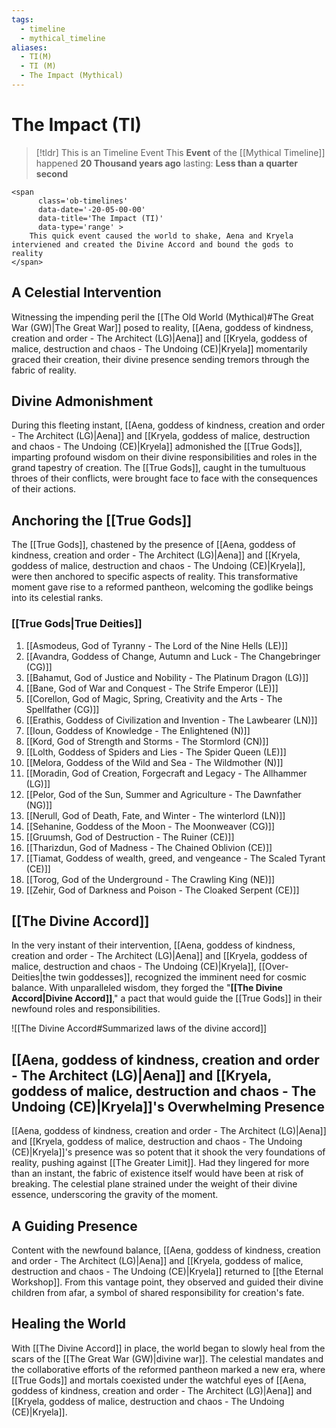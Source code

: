 ```yaml
---
tags:
  - timeline
  - mythical_timeline
aliases:
  - TI(M)
  - TI (M)
  - The Impact (Mythical)
---
```

# The Impact (TI)


> [!tldr] This is an Timeline Event
> This **Event** of the [[Mythical Timeline]] happened **20 Thousand years ago** lasting: **Less than a quarter second**
```
<span 
	  class='ob-timelines' 
	  data-date='-20-05-00-00' 
	  data-title='The Impact (TI)'
	  data-type='range' >
	This quick event caused the world to shake, Aena and Kryela interviened and created the Divine Accord and bound the gods to reality
</span>
```


## A Celestial Intervention

Witnessing the impending peril the [[The Old World (Mythical)#The Great War (GW)|The Great War]] posed to reality, [[Aena, goddess of kindness, creation and order - The Architect (LG)|Aena]] and [[Kryela, goddess of malice, destruction and chaos - The Undoing (CE)|Kryela]] momentarily graced their creation, their divine presence sending tremors through the fabric of reality.

## Divine Admonishment

During this fleeting instant, [[Aena, goddess of kindness, creation and order - The Architect (LG)|Aena]] and [[Kryela, goddess of malice, destruction and chaos - The Undoing (CE)|Kryela]] admonished the [[True Gods]], imparting profound wisdom on their divine responsibilities and roles in the grand tapestry of creation. The [[True Gods]], caught in the tumultuous throes of their conflicts, were brought face to face with the consequences of their actions.

## Anchoring the [[True Gods]]

The [[True Gods]], chastened by the presence of [[Aena, goddess of kindness, creation and order - The Architect (LG)|Aena]] and [[Kryela, goddess of malice, destruction and chaos - The Undoing (CE)|Kryela]], were then anchored to specific aspects of reality. This transformative moment gave rise to a reformed pantheon, welcoming the godlike beings into its celestial ranks.

### [[True Gods|True Deities]]

1. [[Asmodeus, God of Tyranny - The Lord of the Nine Hells (LE)]]
2. [[Avandra, Goddess of Change, Autumn and Luck - The Changebringer (CG)]]
3. [[Bahamut, God  of Justice and Nobility - The Platinum Dragon (LG)]]
4. [[Bane, God of War and Conquest - The Strife Emperor (LE)]]
5. [[Corellon, God of Magic, Spring, Creativity and the Arts - The Spellfather (CG)]]
6. [[Erathis, Goddess of Civilization and Invention - The Lawbearer (LN)]]
7. [[Ioun, Goddess of Knowledge - The Enlightened (N)]]
8. [[Kord, God of Strength and Storms - The Stormlord (CN)]]
9. [[Lolth, Goddess of Spiders and Lies - The Spider Queen (LE)]]
10. [[Melora, Goddess of the Wild and Sea - The Wildmother (N)]]
11. [[Moradin, God of Creation, Forgecraft and Legacy - The Allhammer (LG)]]
12. [[Pelor, God of the Sun, Summer and Agriculture - The Dawnfather (NG)]]
13. [[Nerull, God of Death, Fate, and Winter - The winterlord (LN)]]
14. [[Sehanine, Goddess of the Moon - The Moonweaver (CG)]]
15. [[Gruumsh, God of Destruction - The Ruiner (CE)]]
16. [[Tharizdun, God of Madness - The Chained Oblivion (CE)]]
17. [[Tiamat, Goddess of wealth, greed, and vengeance - The Scaled Tyrant (CE)]]
18. [[Torog, God of the Underground - The Crawling King (NE)]]
19. [[Zehir, God of Darkness and Poison - The Cloaked Serpent (CE)]]
## [[The Divine Accord]]

In the very instant of their intervention, [[Aena, goddess of kindness, creation and order - The Architect (LG)|Aena]] and [[Kryela, goddess of malice, destruction and chaos - The Undoing (CE)|Kryela]], [[Over-Deities|the twin goddesses]], recognized the imminent need for cosmic balance. With unparalleled wisdom, they forged the "**[[The Divine Accord|Divine Accord]]**," a pact that would guide the [[True Gods]] in their newfound roles and responsibilities.

![[The Divine Accord#Summarized laws of the divine accord]]

## [[Aena, goddess of kindness, creation and order - The Architect (LG)|Aena]] and [[Kryela, goddess of malice, destruction and chaos - The Undoing (CE)|Kryela]]'s Overwhelming Presence

[[Aena, goddess of kindness, creation and order - The Architect (LG)|Aena]] and [[Kryela, goddess of malice, destruction and chaos - The Undoing (CE)|Kryela]]'s presence was so potent that it shook the very foundations of reality, pushing against [[The Greater Limit]]. Had they lingered for more than an instant, the fabric of existence itself would have been at risk of breaking. The celestial plane strained under the weight of their divine essence, underscoring the gravity of the moment.

## A Guiding Presence

Content with the newfound balance, [[Aena, goddess of kindness, creation and order - The Architect (LG)|Aena]] and [[Kryela, goddess of malice, destruction and chaos - The Undoing (CE)|Kryela]] returned to [[the Eternal Workshop]]. From this vantage point, they observed and guided their divine children from afar, a symbol of shared responsibility for creation's fate.

## Healing the World

With [[The Divine Accord]] in place, the world began to slowly heal from the scars of the [[The Great War (GW)|divine war]]. The celestial mandates and the collaborative efforts of the reformed pantheon marked a new era, where [[True Gods]] and mortals coexisted under the watchful eyes of [[Aena, goddess of kindness, creation and order - The Architect (LG)|Aena]] and [[Kryela, goddess of malice, destruction and chaos - The Undoing (CE)|Kryela]].